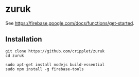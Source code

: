 # zuruk

See https://firebase.google.com/docs/functions/get-started.

## Installation

```
git clone https://github.com/cripplet/zuruk
cd zuruk

sudo apt-get install nodejs build-essential
sudo npm install -g firebase-tools
```

